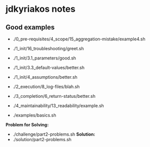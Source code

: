 # jdkyriakos notes

## Good examples
- ./0_pre-requisites/4_scope/15_aggregation-mistake/example4.sh
- ./1_init/16_troubleshooting/greet.sh
- ./1_init/3.1_parameters/good.sh
- ./1_init/3.3_default-values/better.sh
- ./1_init/4_assumptions/better.sh
- ./2_execution/8_log-files/blah.sh  
- ./3_completion/6_return-status/better.sh
- ./4_maintainability/13_readability/example.sh

- ./examples/basics.sh

**Problem for Solving:**
- ./challenge/part2-problems.sh
**Solution:**
- ./solution/part2-problems.sh
